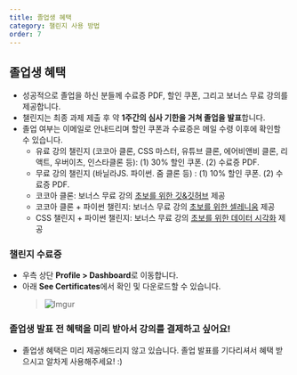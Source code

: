 ```yaml
---
title: 졸업생 혜택
category: 챌린지 사용 방법
order: 7
---
```


## 졸업생 혜택

- 성공적으로 졸업을 하신 분들께 수료증 PDF, 할인 쿠폰, 그리고 보너스 무료 강의를 제공합니다.
- 챌린지는 최종 과제 제출 후 약 **1주간의 심사 기한을 거쳐 졸업을 발표**합니다.
- 졸업 여부는 이메일로 안내드리며 할인 쿠폰과 수료증은 메일 수령 이후에 확인할 수 있습니다.
  - 유료 강의 챌린지 (코코아 클론, CSS 마스터, 유튜브 클론, 에어비앤비 클론, 리액트, 우버이츠, 인스타클론 등): (1) 30% 할인 쿠폰. (2) 수료증 PDF.
  - 무료 강의 챌린지 (바닐라JS. 파이썬. 줌 클론 등) : (1) 10% 할인 쿠폰. (2) 수료증 PDF.
  - 코코아 클론: 보너스 무료 강의 [초보를 위한 깃&깃허브](https://nomadcoders.co/git-for-beginners) 제공
  - 코코아 클론 + 파이썬 챌린지: 보너스 무료 강의 [초보를 위한 셀레니움](https://nomadcoders.co/selenium-for-beginners) 제공
  - CSS 챌린지 + 파이썬 챌린지: 보너스 무료 강의 [초보를 위한 데이터 시각화](https://nomadcoders.co/data-viz-for-beginners) 제공

### 챌린지 수료증

- 우측 상단 **Profile > Dashboard**로 이동합니다.
- 아래 **See Certificates**에서 확인 및 다운로드할 수 있습니다.
  > ![Imgur](https://i.ibb.co/6bXKnj1/68747470733a2f2f692e696d6775722e636f6d2f323456347049712e706e67.png)

### 졸업생 발표 전 혜택을 미리 받아서 강의를 결제하고 싶어요!

- 졸업생 혜택은 미리 제공해드리지 않고 있습니다. 졸업 발표를 기다리셔서 혜택 받으시고 알차게 사용해주세요! :)
